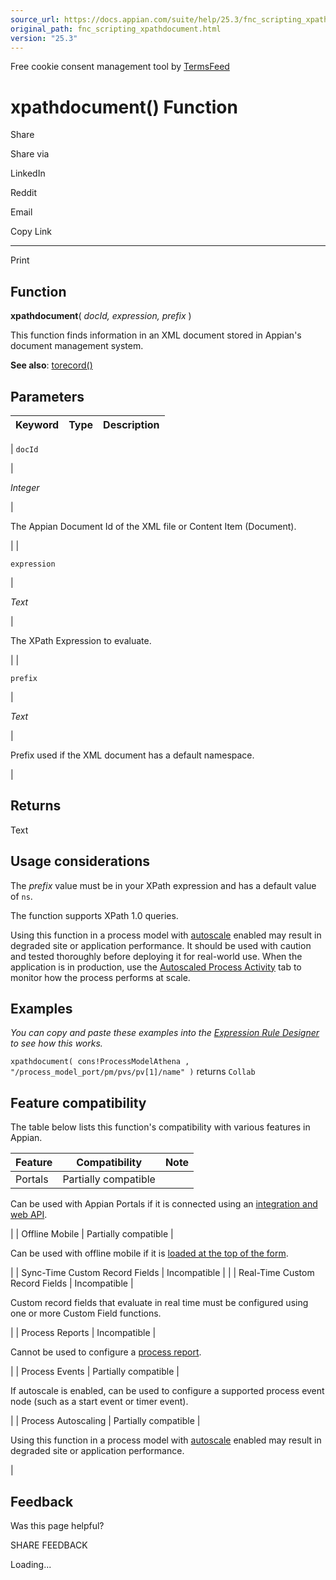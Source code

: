 ```yaml
---
source_url: https://docs.appian.com/suite/help/25.3/fnc_scripting_xpathdocument.html
original_path: fnc_scripting_xpathdocument.html
version: "25.3"
---
```


Free cookie consent management tool by [TermsFeed](https://www.termsfeed.com/)

# xpathdocument() Function

Share

Share via

LinkedIn

Reddit

Email

Copy Link

* * *

Print

## Function

**xpathdocument**( _docId, expression, prefix_ )

This function finds information in an XML document stored in Appian's document management system.

**See also**: [torecord()](fnc_scripting_torecord.html)

## Parameters

| Keyword | Type | Description |
| --- | --- | --- |
|
`docId`

 |

_Integer_

 |

The Appian Document Id of the XML file or Content Item (Document).

 |
|

`expression`

 |

_Text_

 |

The XPath Expression to evaluate.

 |
|

`prefix`

 |

_Text_

 |

Prefix used if the XML document has a default namespace.

 |

## Returns

Text

## Usage considerations

The _prefix_ value must be in your XPath expression and has a default value of `ns`.

The function supports XPath 1.0 queries.

Using this function in a process model with [autoscale](autoscale-processes.html) enabled may result in degraded site or application performance. It should be used with caution and tested thoroughly before deploying it for real-world use. When the application is in production, use the [Autoscaled Process Activity](monitoring-autoscaled-processes.html) tab to monitor how the process performs at scale.

## Examples

_You can copy and paste these examples into the [Expression Rule Designer](Expression_Rules.html) to see how this works._

`xpathdocument( cons!ProcessModelAthena , "/process_model_port/pm/pvs/pv[1]/name" )` returns `Collab`

## Feature compatibility

The table below lists this function's compatibility with various features in Appian.

| Feature | Compatibility | Note |
| --- | --- | --- |
| Portals | Partially compatible |
Can be used with Appian Portals if it is connected using an [integration and web API](portals-design.html#using-partially-compatible-functions-and-objects-in-a-portal).

 |
| Offline Mobile | Partially compatible |

Can be used with offline mobile if it is [loaded at the top of the form](offline-mobile-design-best-practices.html#working-with-partially-compatible-functions).

 |
| Sync-Time Custom Record Fields | Incompatible |  |
| Real-Time Custom Record Fields | Incompatible |

Custom record fields that evaluate in real time must be configured using one or more Custom Field functions.

 |
| Process Reports | Incompatible |

Cannot be used to configure a [process report](Process_Reports.html).

 |
| Process Events | Partially compatible |

If autoscale is enabled, can be used to configure a supported process event node (such as a start event or timer event).

 |
| Process Autoscaling | Partially compatible |

Using this function in a process model with [autoscale](autoscale-processes.html) enabled may result in degraded site or application performance.

 |

## Feedback

Was this page helpful?

SHARE FEEDBACK

Loading...